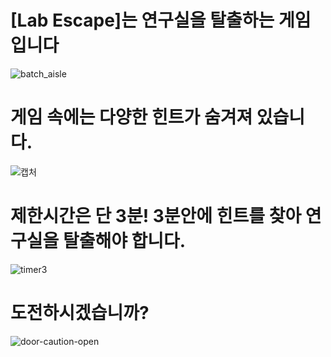 # [Lab Escape]는 연구실을 탈출하는 게임입니다
![batch_aisle](https://user-images.githubusercontent.com/81401022/137632253-f7fde76b-10f7-4ddc-9f73-a07236fd4251.png)







# 게임 속에는 다양한 힌트가 숨겨져 있습니다.
![캡처](https://user-images.githubusercontent.com/81401022/137632143-1010ac49-67c8-492a-be93-6afe4af8575f.PNG)






# 제한시간은 단 3분! 3분안에 힌트를 찾아 연구실을 탈출해야 합니다.
![timer3](https://user-images.githubusercontent.com/81401022/137631999-0ba2eb56-df12-4dd2-a830-a616900d3853.png)






# 도전하시겠습니까?
![door-caution-open](https://user-images.githubusercontent.com/81401022/137631833-fd7d0d20-3d0d-4f55-be32-f3dcbf038636.png)
